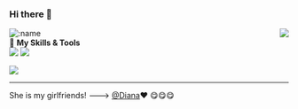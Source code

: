 ### Hi there 👋
<a href="#">
  <img align="right" src="https://github-readme-stats.vercel.app/api?username=aliumou" />
</a>  

![:name](https://count.getloli.com/get/@:aliumou)  
🌟 **My Skills & Tools**  
[![](https://img.shields.io/badge/-Python-3e74a2?style=flat-square&logo=Python&logoColor=fff)](https://www.python.org/)
[![](https://img.shields.io/badge/-HTML5-E34F26?style=flat-square&logo=html5&logoColor=white)](https://html.spec.whatwg.org/)  
  
[![](https://img.shields.io/badge/IDE-Visual%20Studio%20Code-blue?style=flat-square&logo=visual-studio-code&logoColor=ffffff)](https://code.visualstudio.com/)

<!-- Powered by https://github.com/YouEclipse/waka-box-go . -->
<!-- waka-box end -->
---------------------------------------------------
She is my girlfriends! ---> [@Diana](https://space.bilibili.com/672328094?from=search&seid=14984839849979839547&spm_id_from=333.337.0.0)❤
😋😋😋
